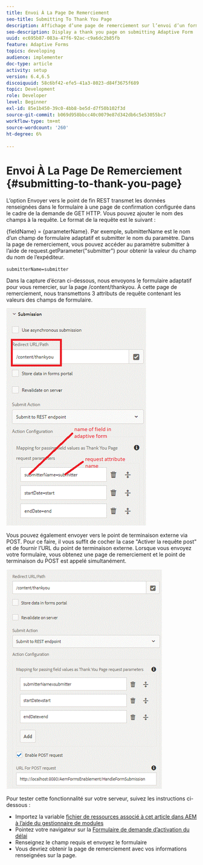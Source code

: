 ```yaml
---
title: Envoi À La Page De Remerciement
seo-title: Submitting To Thank You Page
description: Affichage d’une page de remerciement sur l’envoi d’un formulaire adaptatif
seo-description: Display a thank you page on submitting Adaptive Form
uuid: ec695b87-083a-47f6-92ac-c9a6dc2b85fb
feature: Adaptive Forms
topics: developing
audience: implementer
doc-type: article
activity: setup
version: 6.4,6.5
discoiquuid: 58c6bf42-efe5-41a3-8023-d84f3675f689
topic: Development
role: Developer
level: Beginner
exl-id: 85e1b450-39c0-4bb8-be5d-d7f50b102f3d
source-git-commit: b069d958bbcc40c0079e87d342db6c5e53055bc7
workflow-type: tm+mt
source-wordcount: '260'
ht-degree: 6%

---
```


# Envoi À La Page De Remerciement {#submitting-to-thank-you-page}

L’option Envoyer vers le point de fin REST transmet les données renseignées dans le formulaire à une page de confirmation configurée dans le cadre de la demande de GET HTTP. Vous pouvez ajouter le nom des champs à la requête. Le format de la requête est le suivant :

\{fieldName\} = \{parameterName\}. Par exemple, submitterName est le nom d’un champ de formulaire adaptatif et submitter le nom du paramètre. Dans la page de remerciement, vous pouvez accéder au paramètre submitter à l’aide de request.getParameter(&quot;submitter&quot;) pour obtenir la valeur du champ du nom de l’expéditeur.

`submitterName=submitter`

Dans la capture d’écran ci-dessous, nous envoyons le formulaire adaptatif pour vous remercier, sur la page /content/thankyou. À cette page de remerciement, nous transmettons 3 attributs de requête contenant les valeurs des champs de formulaire.

![Page de remerciement](assets/thankyoupage.gif)

Vous pouvez également envoyer vers le point de terminaison externe via POST. Pour ce faire, il vous suffit de cocher la case &quot;Activer la requête post&quot; et de fournir l’URL du point de terminaison externe. Lorsque vous envoyez votre formulaire, vous obtenez une page de remerciement et le point de terminaison du POST est appelé simultanément.

![Configuration de capture](assets/capture.gif)

Pour tester cette fonctionnalité sur votre serveur, suivez les instructions ci-dessous :

* Importez la variable [fichier de ressources associé à cet article dans AEM à l’aide du gestionnaire de modules](assets/submittingtorestendpoint.zip)
* Pointez votre navigateur sur la [Formulaire de demande d’activation du délai](http://localhost:4502/content/dam/formsanddocuments/helpx/timeoffrequestform/jcr:content?wcmmode=disabled)
* Renseignez le champ requis et envoyez le formulaire
* Vous devriez obtenir la page de remerciement avec vos informations renseignées sur la page.
